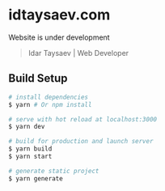 # idtaysaev.com

Website is under development

> Idar Taysaev | Web Developer

## Build Setup

``` bash
# install dependencies
$ yarn # Or npm install

# serve with hot reload at localhost:3000
$ yarn dev

# build for production and launch server
$ yarn build
$ yarn start

# generate static project
$ yarn generate
```
